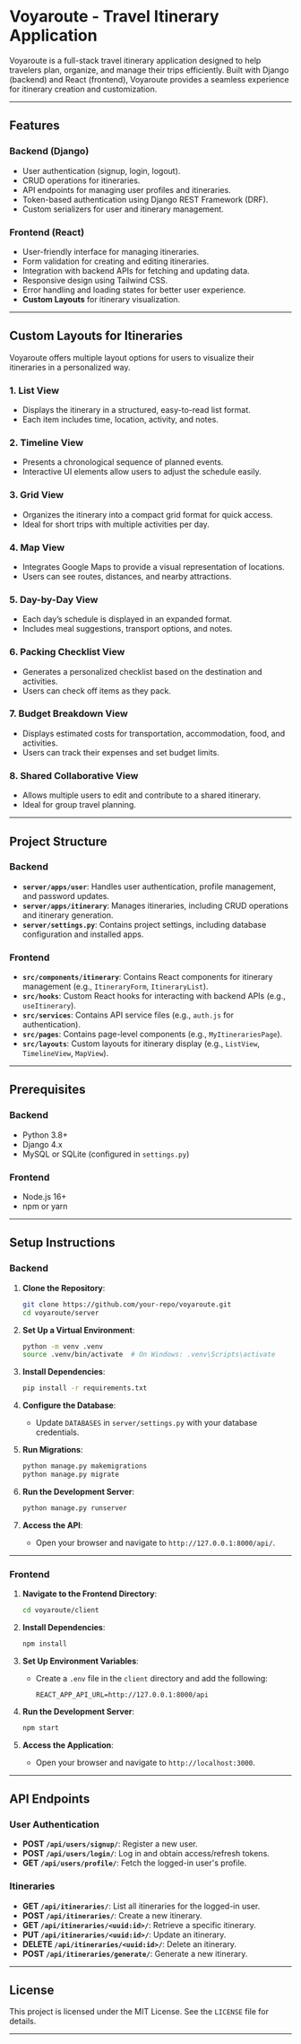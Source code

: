 # Voyaroute - Travel Itinerary Application

Voyaroute is a full-stack travel itinerary application designed to help travelers plan, organize, and manage their trips efficiently. Built with Django (backend) and React (frontend), Voyaroute provides a seamless experience for itinerary creation and customization.

---

## Features

### Backend (Django)
- User authentication (signup, login, logout).
- CRUD operations for itineraries.
- API endpoints for managing user profiles and itineraries.
- Token-based authentication using Django REST Framework (DRF).
- Custom serializers for user and itinerary management.

### Frontend (React)
- User-friendly interface for managing itineraries.
- Form validation for creating and editing itineraries.
- Integration with backend APIs for fetching and updating data.
- Responsive design using Tailwind CSS.
- Error handling and loading states for better user experience.
- **Custom Layouts** for itinerary visualization.

---

## Custom Layouts for Itineraries

Voyaroute offers multiple layout options for users to visualize their itineraries in a personalized way.

### 1. **List View**
- Displays the itinerary in a structured, easy-to-read list format.
- Each item includes time, location, activity, and notes.

### 2. **Timeline View**
- Presents a chronological sequence of planned events.
- Interactive UI elements allow users to adjust the schedule easily.

### 3. **Grid View**
- Organizes the itinerary into a compact grid format for quick access.
- Ideal for short trips with multiple activities per day.

### 4. **Map View**
- Integrates Google Maps to provide a visual representation of locations.
- Users can see routes, distances, and nearby attractions.

### 5. **Day-by-Day View**
- Each day’s schedule is displayed in an expanded format.
- Includes meal suggestions, transport options, and notes.

### 6. **Packing Checklist View**
- Generates a personalized checklist based on the destination and activities.
- Users can check off items as they pack.

### 7. **Budget Breakdown View**
- Displays estimated costs for transportation, accommodation, food, and activities.
- Users can track their expenses and set budget limits.

### 8. **Shared Collaborative View**
- Allows multiple users to edit and contribute to a shared itinerary.
- Ideal for group travel planning.

---

## Project Structure

### Backend
- **`server/apps/user`**: Handles user authentication, profile management, and password updates.
- **`server/apps/itinerary`**: Manages itineraries, including CRUD operations and itinerary generation.
- **`server/settings.py`**: Contains project settings, including database configuration and installed apps.

### Frontend
- **`src/components/itinerary`**: Contains React components for itinerary management (e.g., `ItineraryForm`, `ItineraryList`).
- **`src/hooks`**: Custom React hooks for interacting with backend APIs (e.g., `useItinerary`).
- **`src/services`**: Contains API service files (e.g., `auth.js` for authentication).
- **`src/pages`**: Contains page-level components (e.g., `MyItinerariesPage`).
- **`src/layouts`**: Custom layouts for itinerary display (e.g., `ListView`, `TimelineView`, `MapView`).

---

## Prerequisites

### Backend
- Python 3.8+
- Django 4.x
- MySQL or SQLite (configured in `settings.py`)

### Frontend
- Node.js 16+
- npm or yarn

---

## Setup Instructions

### Backend

1. **Clone the Repository**:
   ```bash
   git clone https://github.com/your-repo/voyaroute.git
   cd voyaroute/server
   ```

2. **Set Up a Virtual Environment**:
   ```bash
   python -m venv .venv
   source .venv/bin/activate  # On Windows: .venv\Scripts\activate
   ```

3. **Install Dependencies**:
   ```bash
   pip install -r requirements.txt
   ```

4. **Configure the Database**:
   - Update `DATABASES` in `server/settings.py` with your database credentials.

5. **Run Migrations**:
   ```bash
   python manage.py makemigrations
   python manage.py migrate
   ```

6. **Run the Development Server**:
   ```bash
   python manage.py runserver
   ```

7. **Access the API**:
   - Open your browser and navigate to `http://127.0.0.1:8000/api/`.

---

### Frontend

1. **Navigate to the Frontend Directory**:
   ```bash
   cd voyaroute/client
   ```

2. **Install Dependencies**:
   ```bash
   npm install
   ```

3. **Set Up Environment Variables**:
   - Create a `.env` file in the `client` directory and add the following:
     ```
     REACT_APP_API_URL=http://127.0.0.1:8000/api
     ```

4. **Run the Development Server**:
   ```bash
   npm start
   ```

5. **Access the Application**:
   - Open your browser and navigate to `http://localhost:3000`.

---

## API Endpoints

### User Authentication
- **POST `/api/users/signup/`**: Register a new user.
- **POST `/api/users/login/`**: Log in and obtain access/refresh tokens.
- **GET `/api/users/profile/`**: Fetch the logged-in user's profile.

### Itineraries
- **GET `/api/itineraries/`**: List all itineraries for the logged-in user.
- **POST `/api/itineraries/`**: Create a new itinerary.
- **GET `/api/itineraries/<uuid:id>/`**: Retrieve a specific itinerary.
- **PUT `/api/itineraries/<uuid:id>/`**: Update an itinerary.
- **DELETE `/api/itineraries/<uuid:id>/`**: Delete an itinerary.
- **POST `/api/itineraries/generate/`**: Generate a new itinerary.

---

## License

This project is licensed under the MIT License. See the `LICENSE` file for details.

---


